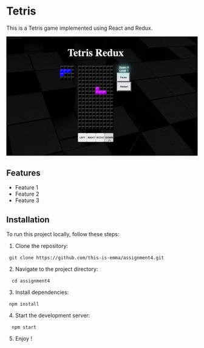 # Tetris

This is a Tetris game implemented using React and Redux.

![Tetris Game Demo](src/demo.gif)

## Features

- Feature 1
- Feature 2
- Feature 3

## Installation

To run this project locally, follow these steps:

1. Clone the repository:

```
 git clone https://github.com/this-is-emma/assignment4.git
```


2. Navigate to the project directory:

```
  cd assignment4
```


3. Install dependencies:

```
 npm install
```

4. Start the development server:

```
  npm start
```

5. Enjoy !
